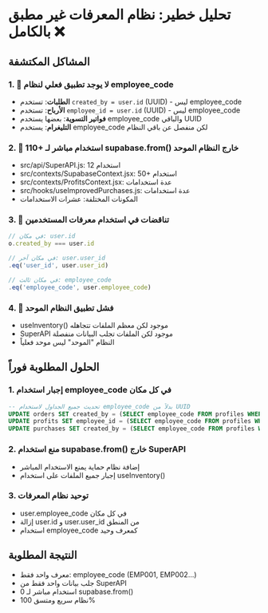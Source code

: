 # تحليل خطير: نظام المعرفات غير مطبق بالكامل ❌

## المشاكل المكتشفة

### 1. 🚨 لا يوجد تطبيق فعلي لنظام employee_code
- **الطلبات**: تستخدم `created_by = user.id` (UUID) - ليس employee_code
- **الأرباح**: تستخدم `employee_id = user.id` (UUID) - ليس employee_code
- **فواتير التسوية**: بعضها يستخدم employee_code والباقي UUID
- **التليغرام**: يستخدم employee_code لكن منفصل عن باقي النظام

### 2. 🚨 110+ استخدام مباشر لـ supabase.from() خارج النظام الموحد
- src/api/SuperAPI.js: 12 استخدام
- src/contexts/SupabaseContext.jsx: 50+ استخدام
- src/contexts/ProfitsContext.jsx: عدة استخدامات
- src/hooks/useImprovedPurchases.js: عدة استخدامات
- المكونات المختلفة: عشرات الاستخدامات

### 3. 🚨 تناقضات في استخدام معرفات المستخدمين
```javascript
// في مكان: user.id
o.created_by === user.id

// في مكان آخر: user.user_id  
.eq('user_id', user.user_id)

// في مكان ثالث: employee_code
.eq('employee_code', user.employee_code)
```

### 4. 🚨 فشل تطبيق النظام الموحد
- useInventory() موجود لكن معظم الملفات تتجاهله
- SuperAPI موجود لكن الملفات تجلب البيانات منفصلة
- النظام "الموحد" ليس موحد فعلياً

## الحلول المطلوبة فوراً

### 1. إجبار استخدام employee_code في كل مكان
```sql
-- تحديث جميع الجداول لاستخدام employee_code بدلاً من UUID
UPDATE orders SET created_by = (SELECT employee_code FROM profiles WHERE user_id = orders.created_by);
UPDATE profits SET employee_id = (SELECT employee_code FROM profiles WHERE user_id = profits.employee_id);
UPDATE purchases SET created_by = (SELECT employee_code FROM profiles WHERE user_id = purchases.created_by);
```

### 2. منع استخدام supabase.from() خارج SuperAPI
- إضافة نظام حماية يمنع الاستخدام المباشر
- إجبار جميع الملفات على استخدام useInventory()

### 3. توحيد نظام المعرفات
- user.employee_code في كل مكان
- إزالة user.id و user.user_id من المنطق
- استخدام employee_code كمعرف وحيد

## النتيجة المطلوبة
- معرف واحد فقط: employee_code (EMP001, EMP002...)
- جلب بيانات واحد فقط من SuperAPI
- 0 استخدام مباشر لـ supabase.from()
- نظام سريع ومتسق 100%